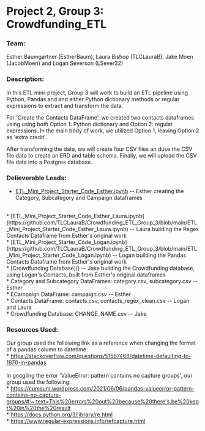 # Project 2, Group 3: Crowdfunding_ETL
### Team: 
Esther Baumgartner (EstherBaum), Laura Bishop (TLCLauraB), Jake Moen (JacobMoen) and Logan Severson (LSever32)

### Description:
In this ETL mini-project, Group 3 will work to build an ETL pipeline using Python, Pandas and and either Python dictionary methods or regular expressions to extract and transform the data. 

For 'Create the Contacts DataFrame', we created two contacts dataframes using using both Option 1: Python dictionary and Option 2: regular expressions. In the main body of work, we utilized Option 1, leaving Option 2 as 'extra credit'.

After transforming the data, we will create four CSV files an duse the CSV file data to create an ERD and table schema. Finally, we will upload the CSV file data into a Postgres database.

### Delieverable Leads:
* [ETL_Mini_Project_Starter_Code_Esther.ipynb](https://github.com/TLCLauraB/Crowdfunding_ETL_Group_3/blob/main/ETL_Mini_Project_Starter_Code_Esther.ipynb) -- Esther creating the Category, Subcategory and Campaign dataframes
</br>
* [ETL_Mini_Project_Starter_Code_Esther_Laura.ipynb](https://github.com/TLCLauraB/Crowdfunding_ETL_Group_3/blob/main/ETL_Mini_Project_Starter_Code_Esther_Laura.ipynb) -- Laura building the Regex Contacts Dataframe from Esther's original work
</br>
* [ETL_Mini_Project_Starter_Code_Logan.ipynb](https://github.com/TLCLauraB/Crowdfunding_ETL_Group_3/blob/main/ETL_Mini_Project_Starter_Code_Logan.ipynb) -- Logan building the Pandas Contacts Dataframe from Esther's original work
</br>
* [Crowdfunding Database]() -- Jake building the Crowdfunding database, using Logan's Contacts, built from Esther's original dataframes
</br>
* Category and Subcategory DataFrames: category.csv, subcategory.csv -- Esther
</br>
* ECampaign DataFrame: campaign.csv -- Esther
</br>
* Contacts DataFrame: contacts.csv, contacts_regex_clean.csv -- Logan and Laura
</br>
* Crowdfunding Database: CHANGE_NAME.csv -- Jake

### Resources Used:
Our group used the following link as a reference when changing the format of a pandas column to datetime:</br>
    * https://stackoverflow.com/questions/51587468/datetime-defaulting-to-1970-in-pandas
</br>
</br>
In googling the error 'ValueError: pattern contains no capture groups', our group used the following: </br>
    * https://cumsum.wordpress.com/2021/06/06/pandas-valueerror-pattern-contains-no-capture-groups/#:~:text=This%20errors%20out%20because%20there's,be%20kept%20in%20the%20result</br>
    * https://docs.python.org/3/library/re.html</br>
    * https://www.regular-expressions.info/refcapture.html</br>
